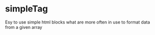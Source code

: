 # simpleTag
Esy to use simple html blocks what are more often in use to format data from a given array

